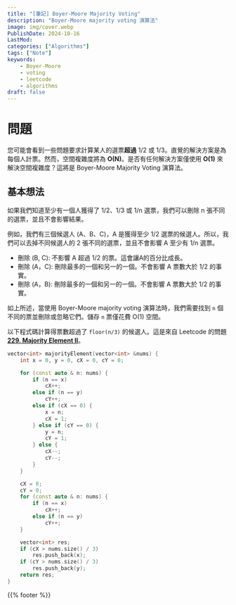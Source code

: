 ```yaml
---
title: "[筆記] Boyer-Moore Majority Voting"
description: "Boyer-Moore majority voting 演算法"
image: img/cover.webp
PublishDate: 2024-10-16
LastMod: 
categories: ["Algorithms"]
tags: ["Note"]
keywords:
    - Boyer-Moore
    - voting
    - leetcode
    - algorithms
draft: false
---
```


# 問題

您可能會看到一些問題要求計算某人的選票**超過** 1/2 或 1/3。直覺的解決方案是為每個人計票。然而，空間複雜度將為 **O(N)**。是否有任何解決方案僅使用 **O(1)** 來解決空間複雜度？這將是 Boyer-Moore Majority Voting 演算法。

## 基本想法

如果我們知道至少有一個人獲得了 1/2、1/3 或 1/n 選票，我們可以刪除 n 張不同的選票，並且不會影響結果。

例如，我們有三個候選人 (A、B、C)，A 是獲得至少 1/2 選票的候選人。所以，我們可以去掉不同候選人的 2 張不同的選票，並且不會影響 A 至少有 1/n 選票。

- 刪除 (B, C): 不影響 A 超過 1/2 的票。這會讓A的百分比成長。
- 刪除 (A，C): 刪除最多的一個和另一的一個。不會影響 A 票數大於 1/2 的事實。
- 刪除 (A，B): 刪除最多的一個和另一的一個。不會影響 A 票數大於 1/2 的事實。

如上所述，當使用 Boyer-Moore majority voting 演算法時，我們需要找到 `n` 個不同的票並刪除或忽略它們。儲存 `n` 票僅花費 O(1) 空間。

以下程式碼計算得票數超過了 `floor(n/3)` 的候選人。這是來自 Leetcode 的問題 **[229. Majority Element II](https://leetcode.com/problems/majority-element-ii/)**。

```cpp
vector<int> majorityElement(vector<int> &nums) {
    int x = 0, y = 0, cX = 0, cY = 0;

    for (const auto & n: nums) {
        if (n == x)
            cX++;
        else if (n == y)
            cY++;
        else if (cX == 0) {
            x = n;
            cX = 1;
        } else if (cY == 0) {
            y = n;
            cY = 1;
        } else {
            cX--;
            cY--;
        }
    }

    cX = 0;
    cY = 0;
    for (const auto & n: nums) {  
        if (n == x) 
            cX++;
        else if (n == y) 
            cY++;
    }

    vector<int> res;
    if (cX > nums.size() / 3) 
        res.push_back(x);
    if (cY > nums.size() / 3) 
        res.push_back(y);
    return res;
}
```



{{% footer %}}
